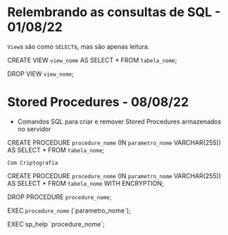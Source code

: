 # Relembrando as consultas de SQL - 01/08/22

`View`s são como `SELECT`s, mas são apenas leitura.

CREATE VIEW `view_nome` AS SELECT \* FROM `tabela_nome`;

DROP VIEW `view_nome`;

# Stored Procedures - 08/08/22

-   Comandos SQL para criar e remover Stored Procedures armazenados no servidor

CREATE PROCEDURE `procedure_nome` (IN `parametro_nome` VARCHAR(255)) AS SELECT \* FROM `tabela_nome`;

`Com Criptografia`

CREATE PROCEDURE `procedure_nome` (IN `parametro_nome` VARCHAR(255)) AS SELECT \* FROM `tabela_nome` WITH ENCRYPTION;

DROP PROCEDURE `procedure_nome`;

EXEC `procedure_nome` (\`parametro_nome\`);

EXEC sp_help \`procedure_nome\`;
